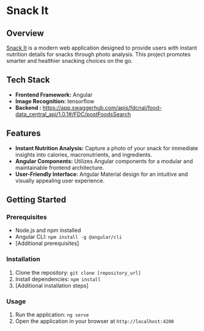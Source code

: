 # Snack It

## Overview

[Snack It](https://snack-it.vercel.app/home)
is a modern web application designed to provide users with instant nutrition details for snacks through photo analysis. This project promotes smarter and healthier snacking choices on the go.

## Tech Stack

- **Frontend Framework:** Angular
- **Image Recognition:** tensorflow
- **Backend :** https://app.swaggerhub.com/apis/fdcnal/food-data_central_api/1.0.1#/FDC/postFoodsSearch

## Features

- **Instant Nutrition Analysis:** Capture a photo of your snack for immediate insights into calories, macronutrients, and ingredients.
- **Angular Components:** Utilizes Angular components for a modular and maintainable frontend architecture.
- **User-Friendly Interface:** Angular Material design for an intuitive and visually appealing user experience.

## Getting Started

### Prerequisites

- Node.js and npm installed
- Angular CLI: `npm install -g @angular/cli`
- [Additional prerequisites]

### Installation

1. Clone the repository: `git clone [repository_url]`
2. Install dependencies: `npm install`
3. [Additional installation steps]

### Usage

1. Run the application: `ng serve`
2. Open the application in your browser at `http://localhost:4200`
